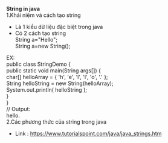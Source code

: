 <b>String in java</b>
<br/>
1.Khái niệm và cách tạo string <br/>
- Là 1 kiểu dữ liệu đặc biệt trong java<br/>
- Có 2 cách tạo string <br/>
	String a="Hello";<br/>
	String a=new String();

EX:<br/>
public class StringDemo {
<br/>
   public static void main(String args[]) {<br/>
     char[] helloArray = { 'h', 'e', 'l', 'l', 'o', '.' };<br/>
     String helloString = new String(helloArray);  <br/>
    System.out.println( helloString );<br/>
   }<br/>
}<br/>
// Output:<br/>
hello.<br/>
2.Các phương thức của string trong java<br/>
- Link : https://www.tutorialspoint.com/java/java_strings.htm